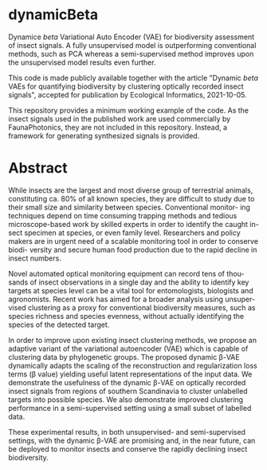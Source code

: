 # dynamicBeta
Dynamice _beta_ Variational Auto Encoder (VAE) for biodiversity assessment of insect signals. 
A fully unsupervised model is outperforming conventional methods, such as PCA whereas a semi-supervised method improves upon the unsupervised model results even further.

This code is made publicly available together with the article 
"Dynamic _beta_ VAEs  for quantifying biodiversity by clustering optically recorded insect signals", accepted for publication by Ecological Informatics, 2021-10-05.

This repository provides a minimum working example of the code. As the insect
signals used in the published work are used commercially by FaunaPhotonics,
they are not included in this repository. Instead, a framework for generating
synthesized signals is provided.

# Abstract
While insects are the largest and most diverse group of terrestrial animals,
constituting ca. 80% of all known species, they are difficult to study due
to their small size and similarity between species. Conventional monitor-
ing techniques depend on time consuming trapping methods and tedious
microscope-based work by skilled experts in order to identify the caught in-
sect specimen at species, or even family level. Researchers and policy makers
are in urgent need of a scalable monitoring tool in order to conserve biodi-
versity and secure human food production due to the rapid decline in insect
numbers.

Novel automated optical monitoring equipment can record tens of thou-
sands of insect observations in a single day and the ability to identify key
targets at species level can be a vital tool for entomologists, biologists and
agronomists. Recent work has aimed for a broader analysis using unsuper-
vised clustering as a proxy for conventional biodiversity measures, such as
species richness and species evenness, without actually identifying the species
of the detected target.

In order to improve upon existing insect clustering methods, we propose
an adaptive variant of the variational autoencoder (VAE) which is capable
of clustering data by phylogenetic groups. The proposed dynamic β-VAE
dynamically adapts the scaling of the reconstruction and regularization loss
terms (β value) yielding useful latent representations of the input data. We
demonstrate the usefulness of the dynamic β-VAE on optically recorded insect 
signals from regions of southern Scandinavia to cluster unlabelled targets
into possible species. We also demonstrate improved clustering performance
in a semi-supervised setting using a small subset of labelled data. 

These experimental results, in both unsupervised- and semi-supervised settings, with
the dynamic β-VAE are promising and, in the near future, can be deployed
to monitor insects and conserve the rapidly declining insect biodiversity.

